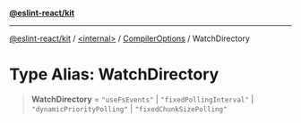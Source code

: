 [**@eslint-react/kit**](../../../../README.md)

***

[@eslint-react/kit](../../../../README.md) / [\<internal\>](../../../README.md) / [CompilerOptions](../README.md) / WatchDirectory

# Type Alias: WatchDirectory

> **WatchDirectory** = `"useFsEvents"` \| `"fixedPollingInterval"` \| `"dynamicPriorityPolling"` \| `"fixedChunkSizePolling"`
